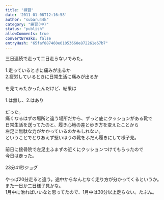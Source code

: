 ```yaml
---
title: "練習"
date: '2011-01-08T12:16:58'
author: "subaru44k"
category: "練習(中)"
status: "publish"
allowComments: true
convertBreaks: false
entryHash: "65faf887460e01053660e872261e67b7"
---
```

三日連続で走って二日走らないでみた。<br>
<br>
1.走っているときに痛みが出るか<br>
2.疲労しているときに日常生活に痛みが出るか<br>
<br>
を見てみたかったんだけど、結果は<br>
<br>
1.は無し、2.はあり<br>
<br>
だった。<br>
痛くなるはずの場所と違う場所だから、ずっと底にクッションがある靴で<br>
日常生活を送ってたのと、履き心地の差と歩き方を変えたことから<br>
左足に無駄な力がかかっているのかもしれない。<br>
ということでとりあえず堅いほうの靴をふだん履きにして様子見。<br>
<br>
前日に接骨院で左足土ふまずの近くにクッションつけてもらったので<br>
今日は走った。<br>
<br>
23分41秒ジョグ<br>
<br>
やっぱ20分走ると違う。途中からなんとなく走り方が分かってくるというか。<br>
また一日か二日様子見かな。<br>
1月中に治ればいいなと思ってたので、1月中は30分以上走らない。たぶん。
